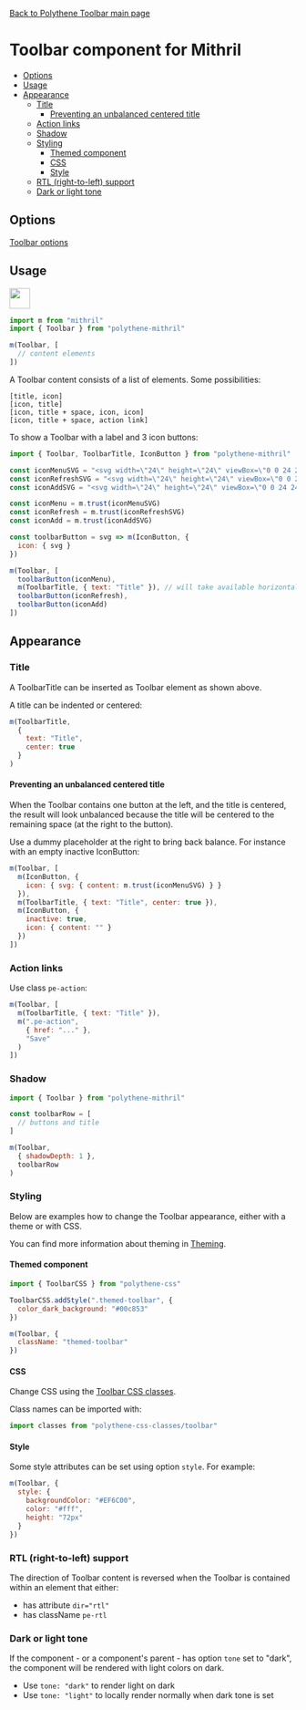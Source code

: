 [Back to Polythene Toolbar main page](../toolbar.md)

# Toolbar component for Mithril

<!-- MarkdownTOC autolink="true" autoanchor="true" bracket="round" levels="1,2,3" -->

- [Options](#options)
- [Usage](#usage)
- [Appearance](#appearance)
  - [Title](#title)
    - [Preventing an unbalanced centered title](#preventing-an-unbalanced-centered-title)
  - [Action links](#action-links)
  - [Shadow](#shadow)
  - [Styling](#styling)
    - [Themed component](#themed-component)
    - [CSS](#css)
    - [Style](#style)
  - [RTL (right-to-left) support](#rtl-right-to-left-support)
  - [Dark or light tone](#dark-or-light-tone)

<!-- /MarkdownTOC -->


<a id="options"></a>
## Options

[Toolbar options](../toolbar.md)



<a id="usage"></a>
## Usage

<a href="https://flems.io/#0=N4Igxg9gdgzhA2BTEAucD4EMAONEBMQAaEGMAJw1QG0AGI2gXRIDMBLJGG0KTAW2RoAdAAsALn3jF0UMYlmoQAHnhsoAawAEI8ohYBeADohxY3CgD0FzOTEiAruTBIBsIQHM2d+wCMhbCGsYPDEYC2wEAE87eUQLRAAPfmxOCxYXGCEwYONNXXgjUjFIzhFERDFjAD5DKFqlMnI2bDFNGCdC03MrG28nF3lMz28-AKCQsIj4aLKoOJgxTCh8THhoOKmZ2IBaPi8dDnComLnd-ab4bYWllbW5oQArGGqlC0bmsRq6qAaKD7aOsYujBLNZbA5+ohXEN9r5-IFMMEKpNjrN5otlqt1kdpidENtsijcWiCcErhjbutHs8QFVXu8Wl96vg2AA3TRsfCFSgQSq014s1lVaR4JBgMQBWCKAAsKAAjHLpSAAL5EHj8QQganSSCyeRiRS6haaYCaAAqEAQPhsRHNlvg1vIZq8SFtAEldQAhexiMTQTTKzT6TSbPEAblqRtapotVpsAGEAMqJgNBkOo2JJxMR76xh0J5NCTD4fCJ4pIAAUxiEMQE+G2frj5GMtuAtU0mkga3IAH1VO5xD3rWB1O5KPZlihNMYAMS0WhgAAcAFYAMwt9udhAQXsrcjqIeYEdjiAT-BT6cgOcLlfrkC1ZUAShzkegxrYuoAsvJ7ImAGoAOJpsYDSsu4mgAO6cnYRiGMYABM0pwbkZRsAOYiwQhSFwSAmismwiAQZ6EAJJhIC0JoFGIZoiHIfy2CYHYmhcnRn6rpocqLiInGsts8EABKrqy8EAF58LQ2zLtxi68QJQmieJ2wAOzCdJf4AGyCSJdEWHSbxgTUIA5lGHK6gASnougwCI-5AcGIEwGBkHQSIZG0Th2iIGh4hudhuT4YRxGkXRFFUdKNF+fRjEiMxZGfnKSlCOpy6aOpQirsu8Zyml8GaNKQgAJwcfl8FynlHG5dKYDbPl0q5RJiUFUVq5CMui7KYVRWLjALXLkpmiLpojVdWALVKexFFpYu0p8a1KWJeN2zqSIs20Iu1VCIuuXwelq7bC1tDhTNy5JSlM0tauZUSeps3qQVS1LTAO13UtqVLWAcpJeplGaC1ipJUVJW5Z9SmLgAMnK7EKiISl-tKlw7RlNHpcu2k4bp9IGcYxlvq0H7QAAgiWtnAcojngVB+AwXR7koV56G+XReEEURJFkaFEURXRdIMUxLE4fFRWQyt6msstfG8Zpy6ySI6l-lJ8Fi7Lwlo8YGP6e4hkvlAJmNvm5Der6-rBuTQZMhIFYetAht+lARCboYYimvjUBTqapuBsqm7Pg7Ou45oBPYNgaZtlAHYBRBU4Vo+ZuaNQm4dnwVZapQEFCFAvKIC2ccJx2mhJ8YmDZ6Heel9ougsFOQK+t0YJ9M4UKDB4sKjIEoYkvgUIQGEex2BcFgzhYeuOhuYdlx2izkO4FRVyAQ5YBoxi5x2qqXom5SaKscBTgAChmcyaCwO6aJ+5wcJo2x2k2zFd8Yj654wj722PifJ0IqfZ-HL95wXWoSmISBs7GGdAAxAm9limTfHfZ+49f5ZAgHwCIcxZCj3Hq-PMjoYFoI7F-bBpdh42BttACsfAazkHsAsCsLtvxQF-IBR8T9l5oKThgmwIDXQmk0HIBIYhZ6sPIM5JimA8KIHIJEERYiJHiNZKI6RsipEKJkZIpR4i7jgX-oA3CT4sF4K4faR0RCoAkLIRQsQVDzKWUQNZWyDCdF4IIQbH0ttjFiHIZQl2RNSz0Pvt-cejAmEdh8ePIJedH52LgR-YgOdfH5zfhorOUTjDxgQQxcU0CmFwMgIg9YKDiABNifwuxpdHamiyak3hXDyFgNVPknBtS84OMMS4txZjqE-hsYwmJsCKz8PYYgVsXDEgVOAfomwgiYrCJUYo+RUzZkzPmco+RaiuEugSQGTpuiJ6jMcUbIxpDXGmPMdACyLArI2W8UUtBjSnHEP2S0o5UBPEdPqf4rpmgQmlw+ZoMJucIkQAgp-DJcTVlAJAG6ZY+oCArNAekmJmSUk5L5Jc9B2zkV51wXgx2LDtl9IGWoTusgpwHP6YMnhs9wUErkPgaFmj1lovwdsppdzDkuxOWcjp9KGmMpuXskx7jdRPO8S8-JXzAkPw2T-N+kTbQYtLnA+JoL4yQt0NShVIAJVyrfmUxFqDmE9NRfU2VaDHZWBDFgMAiARAIE7gIv0mgIAsBYCELhZQ8jeVaDATkYCfA8vqa-K2UBDGtj9dOCUvBxRskQESqpnLS4uzdluPUhLLy5C9m80u2iQ3YqbLizhFq9TkGjfYEl3DhkgCVQWqFaq6Uhuubs5pLKBXEyFem75IqmFfJ+d-P5AKolGtftWNVtpjBlhKAQWF3TqzauQUi-J2b9ZopKfUx2Cwx0JuHKOccyxkndlnjOR1BVFzzlTfUmprb+1XO5fW5l-LoA0LoQBWxWb9U5tWQM0tfDtnjM3tMxZf65H-t-QB1R0B1Egq0Rq+xV7nE3taRY05VjzmPsg9gutMG+VwcJs25Dwq3miveeK8JUr-mArhcCmFiSQBmjKHWCdZd4XZJnbq7phT8lLtbY7ZwiIYAADkNSz1rAQBs2zmNQbmLPPc6gl6trPboi9480O3Iww8+9HLn29LfZwj9l5+HfsmQs4DQGjNzMkcs6tmbW1bKbEy5TrLLHWIubW6DSmDm3sedhhhuHsH4c7ZBntpHJ1-3A8OkAiYRDFhI+qy5DGkH6lE6XeTkrWOWZNCGjs1kIsQQACKIBaCIKccpY0BiK4lhTzneWucw1AVTjmUsotfaA99QzP3XygkI4zBmOuAamWZ8DNa6t6Oszyhtbm2WIbUwNxTFX7keI8-hvx9SUOhI7YR35xG07YHxJJ4TcwAv0fI5okLfTwHUpdjATQFZJN6LmPfKLQKp0IqY3kt587MGGqc0N69tmvztNq5sgpOLNOmm0yM1r+wf0mcM5DrrhnesUf6-9qbI2qtjYc8horSPYMPMFTh1trzvMre-l2jsrzlTa1IXwU8shLsQDAPYVwYgPAVAAKIDFkJ6SIbp8DJx5HyJ+Acg7PhFIgMUEo3yKDuigPqKo1QgF4AIRQWRgg6mgHIBQaAVTMBAKoDQXAUDUHVArtAvcDjwAAAJzB4dIRwUg0DAlBBObAo54F8AsCbi4Zudq0CEBJJwSU3dn3gEIPYUBtQkGKJtxQDIDTKkYMqIAA" target="_blank"><img src="https://arthurclemens.github.io/assets/polythene/docs/try-out-green.gif" height="36" /></a>

```javascript
import m from "mithril"
import { Toolbar } from "polythene-mithril"

m(Toolbar, [
  // content elements
])
```

A Toolbar content consists of a list of elements. Some possibilities:

```
[title, icon]
[icon, title]
[icon, title + space, icon, icon]
[icon, title + space, action link]
```

To show a Toolbar with a label and 3 icon buttons:

```javascript
import { Toolbar, ToolbarTitle, IconButton } from "polythene-mithril"

const iconMenuSVG = "<svg width=\"24\" height=\"24\" viewBox=\"0 0 24 24\"><path d=\"M3 18h18v-2H3v2zm0-5h18v-2H3v2zm0-7v2h18V6H3z\"/></svg>"
const iconRefreshSVG = "<svg width=\"24\" height=\"24\" viewBox=\"0 0 24 24\"><path d=\"M17.65 6.35C16.2 4.9 14.21 4 12 4c-4.42 0-7.99 3.58-7.99 8s3.57 8 7.99 8c3.73 0 6.84-2.55 7.73-6h-2.08c-.82 2.33-3.04 4-5.65 4-3.31 0-6-2.69-6-6s2.69-6 6-6c1.66 0 3.14.69 4.22 1.78L13 11h7V4l-2.35 2.35z\"/></svg>"
const iconAddSVG = "<svg width=\"24\" height=\"24\" viewBox=\"0 0 24 24\"><path d=\"M19 13h-6v6h-2v-6H5v-2h6V5h2v6h6v2z\"/></svg>"

const iconMenu = m.trust(iconMenuSVG)
const iconRefresh = m.trust(iconRefreshSVG)
const iconAdd = m.trust(iconAddSVG)

const toolbarButton = svg => m(IconButton, {
  icon: { svg }
})

m(Toolbar, [
  toolbarButton(iconMenu),
  m(ToolbarTitle, { text: "Title" }), // will take available horizontal space
  toolbarButton(iconRefresh),
  toolbarButton(iconAdd)
])
```



<a id="appearance"></a>
## Appearance


<a id="title"></a>
### Title

A ToolbarTitle can be inserted as Toolbar element as shown above.

A title can be indented or centered:

```javascript
m(ToolbarTitle,
  {
    text: "Title",
    center: true
  }
)
```

<a id="preventing-an-unbalanced-centered-title"></a>
#### Preventing an unbalanced centered title

When the Toolbar contains one button at the left, and the title is centered, the result will look unbalanced because the title will be centered to the remaining space (at the right to the button).

Use a dummy placeholder at the right to bring back balance. For instance with an empty inactive IconButton:

```javascript
m(Toolbar, [
  m(IconButton, {
    icon: { svg: { content: m.trust(iconMenuSVG) } }
  }),
  m(ToolbarTitle, { text: "Title", center: true }),
  m(IconButton, {
    inactive: true,
    icon: { content: "" }
  })
])
```


<a id="action-links"></a>
### Action links

Use class `pe-action`:

```javascript
m(Toolbar, [
  m(ToolbarTitle, { text: "Title" }),
  m(".pe-action",
    { href: "..." },
    "Save"
  )
])
```


<a id="shadow"></a>
### Shadow

```javascript
import { Toolbar } from "polythene-mithril"

const toolbarRow = [
  // buttons and title
]

m(Toolbar,
  { shadowDepth: 1 },
  toolbarRow
)
```


<a id="styling"></a>
### Styling

Below are examples how to change the Toolbar appearance, either with a theme or with CSS.

You can find more information about theming in  [Theming](../../theming.md).

<a id="themed-component"></a>
#### Themed component

```javascript
import { ToolbarCSS } from "polythene-css"

ToolbarCSS.addStyle(".themed-toolbar", {
  color_dark_background: "#00c853"
})

m(Toolbar, {
  className: "themed-toolbar"
})
```

<a id="css"></a>
#### CSS

Change CSS using the [Toolbar CSS classes](../../../packages/polythene-css-classes/toolbar.js).

Class names can be imported with:

```javascript
import classes from "polythene-css-classes/toolbar"
```

<a id="style"></a>
#### Style

Some style attributes can be set using option `style`. For example:

```javascript
m(Toolbar, {
  style: {
    backgroundColor: "#EF6C00",
    color: "#fff",
    height: "72px"
  }
})
```

<a id="rtl-right-to-left-support"></a>
### RTL (right-to-left) support

The direction of Toolbar content is reversed when the Toolbar is contained within an element that either:

* has attribute `dir="rtl"`
* has className `pe-rtl`

<a id="dark-or-light-tone"></a>
### Dark or light tone

If the component - or a component's parent - has option `tone` set to "dark", the component will be rendered with light colors on dark. 

* Use `tone: "dark"` to render light on dark
* Use `tone: "light"` to locally render normally when dark tone is set




